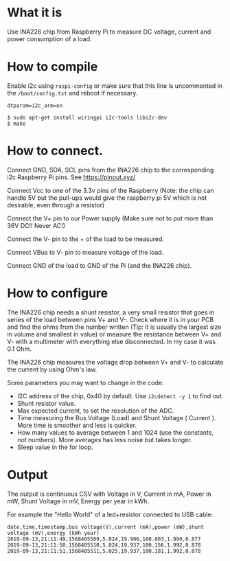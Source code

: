 # What it is

Use INA226 chip from Raspberry Pi to measure DC voltage, current and power consumption of a load.

# How to compile

Enable i2c using `raspi-config` or make sure that this line is uncommented in the `/boot/config.txt` and reboot if necessary.

```dtparam=i2c_arm=on```

```
$ sudo apt-get install wiringpi i2c-tools libi2c-dev
$ make
```

# How to connect.

Connect GND, SDA, SCL pins from the INA226 chip to the corresponding i2c Raspberry Pi pins. See https://pinout.xyz/

Connect Vcc to one of the 3.3v pins of the Raspberry (Note: the chip can handle 5V but the pull-ups would give the raspberry pi 5V which is not desirable, even through a resistor)

Connect the V+ pin to our Power supply (Make sure not to put more than 36V DC!! Never AC!)

Connect the V- pin to the + of the load to be measured.

Connect VBus to V- pin to measure voltage of the load.

Connect GND of the load to GND of the Pi (and the INA226 chip).

# How to configure

The INA226 chip needs a shunt resistor, a very small resistor that goes in series of the load between pins V+ and V-. Check where it is in your PCB and find the ohms from the number written (Tip: it is usually the largest size in volume and smallest in value) or measure the resistance between V+ and V- with a multimeter with everything else disconnected. In my case it was 0.1 Ohm.

The INA226 chip measures the voltage drop between V+ and V- to calculate the current by using Ohm's law.

Some parameters you may want to change in the code:
* I2C address of the chip, 0x40 by default. Use `i2cdetect -y 1` to find out.
* Shunt resistor value.
* Max expected current, to set the resolution of the ADC.
* Time measuring the Bus Voltage (Load) and Shunt Voltage ( Current ). More time is smoother and less is quicker.
* How many values to average between 1 and 1024 (use the constants, not numbers). More averages has less noise but takes longer.
* Sleep value in the for loop.

# Output

The output is continuous CSV with Voltage in V, Current in mA, Power in mW, Shunt Voltage in mV, Energy per year in kWh.

For example the "Hello World" of a led+resistor connected to USB cable:

```
date,time,timestamp,bus voltage(V),current (mA),power (mW),shunt voltage (mV),energy (kWh year)
2019-09-13,21:11:49,1568405509,5.024,19.906,100.003,1.990,0.877
2019-09-13,21:11:50,1568405510,5.024,19.937,100.156,1.992,0.878
2019-09-13,21:11:51,1568405511,5.025,19.937,100.181,1.992,0.878
```
